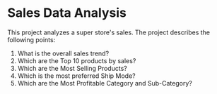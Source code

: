 # Sales Data Analysis
This project analyzes a super store's sales. The project describes the following points:

1) What is the overall sales trend?
2) Which are the Top 10 products by sales?
3) Which are the Most Selling Products?
4) Which is the most preferred Ship Mode?
5) Which are the Most Profitable Category and Sub-Category?
